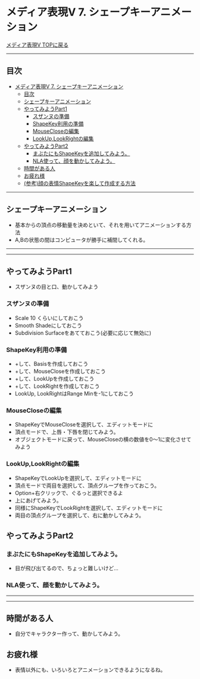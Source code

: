 # メディア表現V 7. シェープキーアニメーション

[メディア表現V TOPに戻る](./index.md)

---
## 目次

- [メディア表現V 7. シェープキーアニメーション](#メディア表現v-7-シェープキーアニメーション)
  - [目次](#目次)
  - [シェープキーアニメーション](#シェープキーアニメーション)
  - [やってみようPart1](#やってみようpart1)
    - [スザンヌの準備](#スザンヌの準備)
    - [ShapeKey利用の準備](#shapekey利用の準備)
    - [MouseCloseの編集](#mousecloseの編集)
    - [LookUp,LookRightの編集](#lookuplookrightの編集)
  - [やってみようPart2](#やってみようpart2)
    - [まぶたにもShapeKeyを追加してみよう。](#まぶたにもshapekeyを追加してみよう)
    - [NLA使って、顔を動かしてみよう。](#nla使って顔を動かしてみよう)
  - [時間がある人](#時間がある人)
  - [お疲れ様](#お疲れ様)
  - [(参考)顔の表情ShapeKeyを楽して作成する方法](#参考顔の表情shapekeyを楽して作成する方法)

---


## シェープキーアニメーション
- 基本からの頂点の移動量を決めといて、それを用いてアニメーションする方法
- A,Bの状態の間はコンピュータが勝手に補間してくれる。

---
---
## やってみようPart1
- スザンヌの目と口、動かしてみよう

### スザンヌの準備
- Scale 10 くらいにしておこう
- Smooth Shadeにしておこう
- Subdivision Surfaceをあてておこう(必要に応じて無効に)

### ShapeKey利用の準備
- +して、Basisを作成しておこう
- +して、MouseCloseを作成しておこう
- +して、LookUpを作成しておこう
- +して、LookRightを作成しておこう
- LookUp, LookRightはRange Minを-1にしておこう
 
### MouseCloseの編集
- ShapeKeyでMouseCloseを選択して、エディットモードに
- 頂点モードで、上唇・下唇を閉じてみよう。
- オブジェクトモードに戻って、MouseCloseの横の数値を0〜1に変化させてみよう

### LookUp,LookRightの編集
- ShapeKeyでLookUpを選択して、エディットモードに
- 頂点モードで両目を選択して、頂点グループを作っておこう。
- Option+右クリックで、ぐるっと選択できるよ
- 上にあげてみよう。
- 同様にShapeKeyでLookRightを選択して、エディットモードに
- 両目の頂点グループを選択して、右に動かしてみよう。

## やってみようPart2
### まぶたにもShapeKeyを追加してみよう。
- 目が飛び出てるので、ちょっと難しいけど...

### NLA使って、顔を動かしてみよう。

---
---

## 時間がある人
- 自分でキャラクター作って、動かしてみよう。

## お疲れ様
- 表情以外にも、いろいろとアニメーションできるようになるね。




<!-- https://www.youtube.com/watch?v=e675Ulc7QL4 --?



## (参考)顔の表情ShapeKeyを楽して作成する方法
[FREE-AUTOMATIC Facial MoCap Shapekeys (Blender)](https://www.youtube.com/watch?v=61QUzH34l1I){:target="_blank"}

